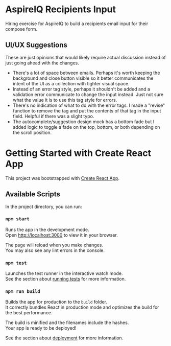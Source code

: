 # AspireIQ Recipients Input

Hiring exercise for AspireIQ to build a recipients email input for their compose form.

## UI/UX Suggestions
These are just opinions that would likely require actual discussion instead of just going ahead with the changes.

- There's a lot of space between emails. Perhaps it's worth keeping the background and close button visible so it better communicates the intent of the UI as a collection with tighter visual space.
- Instead of an error tag style, perhaps it shouldn't be added and a validation error communicate to change the input instead. Just not sure what the value it is to use this tag style for errors.
- There's no indication of what to do with the error tags. I made a "revise" function to remove the tag and put the contents of that tag in the input field. Helpful if there was a slight typo.
- The autocomplete/suggestion design mock has a bottom fade but I added logic to toggle a fade on the top, bottom, or both depending on the scroll position.

# Getting Started with Create React App

This project was bootstrapped with [Create React App](https://github.com/facebook/create-react-app).

## Available Scripts

In the project directory, you can run:

### `npm start`

Runs the app in the development mode.\
Open [http://localhost:3000](http://localhost:3000) to view it in your browser.

The page will reload when you make changes.\
You may also see any lint errors in the console.

### `npm test`

Launches the test runner in the interactive watch mode.\
See the section about [running tests](https://facebook.github.io/create-react-app/docs/running-tests) for more information.

### `npm run build`

Builds the app for production to the `build` folder.\
It correctly bundles React in production mode and optimizes the build for the best performance.

The build is minified and the filenames include the hashes.\
Your app is ready to be deployed!

See the section about [deployment](https://facebook.github.io/create-react-app/docs/deployment) for more information.